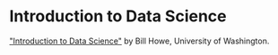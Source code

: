 # Introduction to Data Science

["Introduction to Data Science"](https://class.coursera.org/datasci-002) by Bill Howe, University of Washington.

